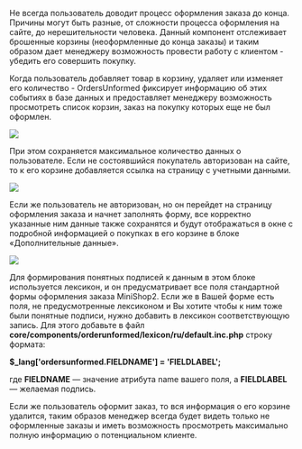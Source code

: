Не всегда пользователь доводит процесс оформления заказа до конца. Причины могут быть разные, от сложности процесса оформления на сайте, до нерешительности человека. Данный компонент отслеживает брошенные корзины (неоформленные до конца заказы) и таким образом дает менеджеру возможность провести работу с клиентом - убедить его совершить покупку.  

Когда пользователь добавляет товар в корзину, удаляет или изменяет его количество - OrdersUnformed фиксирует информацию об этих событиях в базе данных и предоставляет менеджеру возможность просмотреть список корзин, заказ на покупку которых еще не был оформлен. 


[![](http://st.bezumkin.ru/files/7/f/7/7f7e7f8995cdfbf735a2eb751d19b9acs.jpg)](http://st.bezumkin.ru/files/7/f/7/7f7e7f8995cdfbf735a2eb751d19b9ac.png)  

При этом сохраняется максимальное количество данных о пользователе. Если не состоявшийся покупатель авторизован на сайте, то к его корзине добавляется ссылка на страницу с учетными данными.  


[![](http://st.bezumkin.ru/files/d/c/b/dcb1edd15b2173e40a46494b4c41497ds.jpg)](http://st.bezumkin.ru/files/d/c/b/dcb1edd15b2173e40a46494b4c41497d.png)

Если же пользователь не авторизован, но он перейдет на страницу оформления заказа и начнет заполнять форму, все корректно указанные ним данные также сохранятся и будут отображаться в окне с подробной информацией о покупках в его корзине в блоке «Дополнительные данные».  

[![](http://st.bezumkin.ru/files/2/d/6/2d6fb7dda7ac04a7c3586fe3575bc517s.jpg)](http://st.bezumkin.ru/files/2/d/6/2d6fb7dda7ac04a7c3586fe3575bc517.png)  


Для формирования понятных подписей к данным в этом блоке используется лексикон, и он предусматривает все поля стандартной формы оформления заказа MiniShop2. Если же в Вашей форме есть поля, не предусмотренные лексиконом и Вы хотите чтобы к ним тоже были понятные подписи, нужно добавить в лексикон соответствующую запись. Для этого добавьте в файл **core/components/orderunformed/lexicon/ru/default.inc.php** строку формата:  

**$_lang['ordersunformed.FIELDNAME'] = 'FIELDLABEL';**  

где  **FIELDNAME** — значение атрибута name вашего поля, а  **FIELDLABEL** — желаемая подпись.

Если же пользователь оформит заказ, то вся информация о его корзине удалится, таким образов менеджер всегда будет видеть только не оформленные заказы и иметь возможность просмотреть максимально полную информацию о потенциальном клиенте.